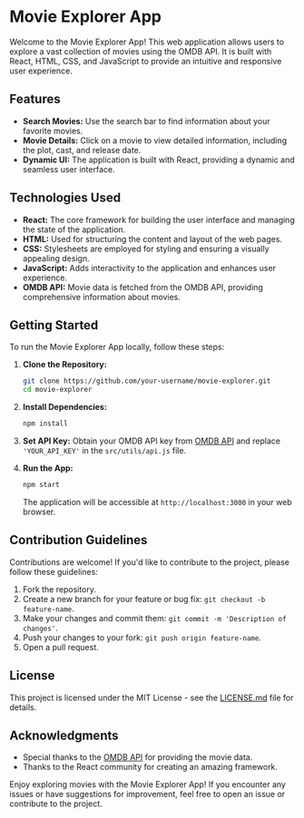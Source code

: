 # Movie Explorer App

Welcome to the Movie Explorer App! This web application allows users to explore a vast collection of movies using the OMDB API. It is built with React, HTML, CSS, and JavaScript to provide an intuitive and responsive user experience.

## Features

- **Search Movies:** Use the search bar to find information about your favorite movies.
- **Movie Details:** Click on a movie to view detailed information, including the plot, cast, and release date.
- **Dynamic UI:** The application is built with React, providing a dynamic and seamless user interface.

## Technologies Used

- **React:** The core framework for building the user interface and managing the state of the application.
- **HTML:** Used for structuring the content and layout of the web pages.
- **CSS:** Stylesheets are employed for styling and ensuring a visually appealing design.
- **JavaScript:** Adds interactivity to the application and enhances user experience.
- **OMDB API:** Movie data is fetched from the OMDB API, providing comprehensive information about movies.

## Getting Started

To run the Movie Explorer App locally, follow these steps:

1. **Clone the Repository:**
   ```bash
   git clone https://github.com/your-username/movie-explorer.git
   cd movie-explorer
   ```

2. **Install Dependencies:**
   ```bash
   npm install
   ```

3. **Set API Key:**
   Obtain your OMDB API key from [OMDB API](https://www.omdbapi.com/apikey.aspx) and replace `'YOUR_API_KEY'` in the `src/utils/api.js` file.

4. **Run the App:**
   ```bash
   npm start
   ```
   The application will be accessible at `http://localhost:3000` in your web browser.

## Contribution Guidelines

Contributions are welcome! If you'd like to contribute to the project, please follow these guidelines:

1. Fork the repository.
2. Create a new branch for your feature or bug fix: `git checkout -b feature-name`.
3. Make your changes and commit them: `git commit -m 'Description of changes'`.
4. Push your changes to your fork: `git push origin feature-name`.
5. Open a pull request.

## License

This project is licensed under the MIT License - see the [LICENSE.md](LICENSE.md) file for details.

## Acknowledgments

- Special thanks to the [OMDB API](https://www.omdbapi.com/) for providing the movie data.
- Thanks to the React community for creating an amazing framework.
  
Enjoy exploring movies with the Movie Explorer App! If you encounter any issues or have suggestions for improvement, feel free to open an issue or contribute to the project.
